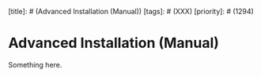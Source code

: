[title]: # (Advanced Installation (Manual))
[tags]: # (XXX)
[priority]: # (1294)
# Advanced Installation (Manual)
Something here.
